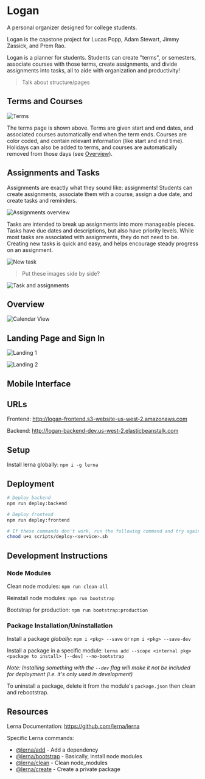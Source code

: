 # Logan

A personal organizer designed for college students.

Logan is the capstone project for Lucas Popp, Adam Stewart, Jimmy Zassick, and Prem Rao.

Logan is a planner for students. Students can create "terms", or semesters, associate courses with those terms, create assignments, and divide assignments into tasks, all to aide with organization and productivity!

> Talk about structure/pages

## Terms and Courses

![Terms](./screenshots/Terms.png)

The terms page is shown above. Terms are given start and end dates, and associated courses automatically end when the term ends. Courses are color coded, and contain relevant information (like start and end time). Holidays can also be added to terms, and courses are automatically removed from those days (see [Overview](#overview)).

## Assignments and Tasks
Assignments are exactly what they sound like: assignments! Students can create assignments, associate them with a course, assign a due date, and create tasks and reminders.

![Assignments overview](./screenshots/Assignments.png)

Tasks are intended to break up assignments into more manageable pieces. Tasks have due dates and descriptions, but also have priority levels. While most tasks are associated with assignments, they do not need to be. Creating new tasks is quick and easy, and helps encourage steady progress on an assignment.

![New task](./screenshots/Newtask.png)

> Put these images side by side?

![Task and assignments](./screenshots/Tasks.png)

## Overview

![Calendar View](./screenshots/Overview.png)

## Landing Page and Sign In

![Landing 1](./screenshots/Landing1.png)

![Landing 2](./screenshots/Landing2.png)

## Mobile Interface

## URLs

Frontend: http://logan-frontend.s3-website-us-west-2.amazonaws.com

Backend: http://logan-backend-dev.us-west-2.elasticbeanstalk.com

## Setup

Install lerna globally: `npm i -g lerna`

## Deployment

```bash
# Deploy backend
npm run deploy:backend

# Deploy frontend
npm run deploy:frontend

# If these commands don't work, run the following command and try again
chmod u+x scripts/deploy-<service>.sh
```

## Development Instructions

### Node Modules

Clean node modules: `npm run clean-all`

Reinstall node modules: `npm run bootstrap`

Bootstrap for production: `npm run bootstrap:production`

### Package Installation/Uninstallation

Install a package _globally:_ `npm i <pkg> --save` or `npm i <pkg> --save-dev`

Install a package in a specific module: `lerna add --scope <internal pkg> <package to install> [--dev] --no-bootstrap`

*Note: Installing something with the `--dev` flag will make it not be included for deployment (i.e. it's only used in development)*

To uninstall a package, delete it from the module's `package.json` then clean and rebootstrap.

## Resources

Lerna Documentation: https://github.com/lerna/lerna

Specific Lerna commands:
- [@lerna/add](https://github.com/lerna/lerna/tree/master/commands/add#readme) - Add a dependency
- [@lerna/bootstrap](https://github.com/lerna/lerna/tree/master/commands/bootstrap#readme) - Basically, install node modules
- [@lerna/clean](https://github.com/lerna/lerna/tree/master/commands/clean#readme) - Clean node_modules
- [@lerna/create](https://github.com/lerna/lerna/tree/master/commands/create#readme) - Create a private package
